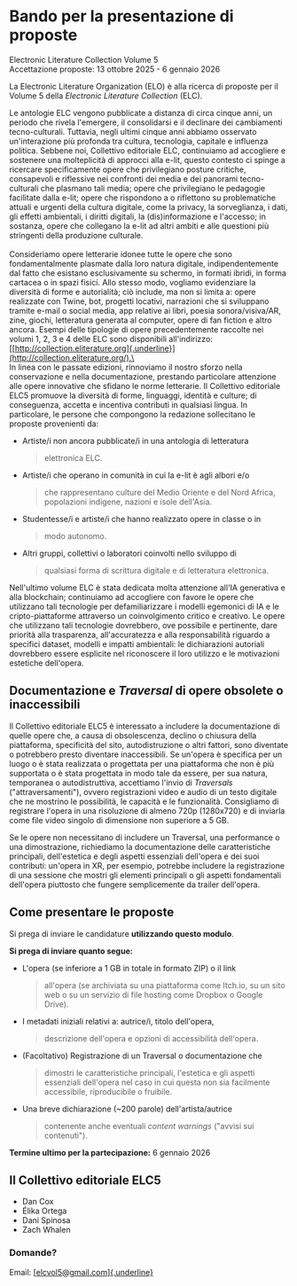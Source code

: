# Bando per la presentazione di proposte

Electronic Literature Collection Volume 5\
Accettazione proposte: 13 ottobre 2025 - 6 gennaio 2026

La Electronic Literature Organization (ELO) è alla ricerca di proposte
per il Volume 5 della *Electronic Literature Collection* (ELC).

Le antologie ELC vengono pubblicate a distanza di circa cinque anni, un
periodo che rivela l\'emergere, il consolidarsi e il declinare dei
cambiamenti tecno-culturali. Tuttavia, negli ultimi cinque anni abbiamo
osservato un\'interazione più profonda tra cultura, tecnologia, capitale
e influenza politica. Sebbene noi, Collettivo editoriale ELC,
continuiamo ad accogliere e sostenere una molteplicità di approcci alla
e-lit, questo contesto ci spinge a ricercare specificamente opere che
privilegiano posture critiche, consapevoli e riflessive nei confronti
dei media e dei panorami tecno-culturali che plasmano tali media; opere
che privilegiano le pedagogie facilitate dalla e-lit; opere che
rispondono a o riflettono su problematiche attuali e urgenti della
cultura digitale, come la privacy, la sorveglianza, i dati, gli effetti
ambientali, i diritti digitali, la (dis)informazione e l\'accesso; in
sostanza, opere che collegano la e-lit ad altri ambiti e alle questioni
più stringenti della produzione culturale.\
\
Consideriamo opere letterarie idonee tutte le opere che sono
fondamentalmente plasmate dalla loro natura digitale, indipendentemente
dal fatto che esistano esclusivamente su schermo, in formati ibridi, in
forma cartacea o in spazi fisici. Allo stesso modo, vogliamo evidenziare
la diversità di forme e autorialità; ciò include, ma non si limita a:
opere realizzate con Twine, bot, progetti locativi, narrazioni che si
sviluppano tramite e-mail o social media, app relative ai libri, poesia
sonora/visiva/AR, zine, giochi, letteratura generata al computer, opere
di fan fiction e altro ancora. Esempi delle tipologie di opere
precedentemente raccolte nei volumi 1, 2, 3 e 4 delle ELC sono
disponibili all\'indirizzo:
[[http://collection.eliterature.org]{.underline}](http://collection.eliterature.org/).\
\
In linea con le passate edizioni, rinnoviamo il nostro sforzo nella
conservazione e nella documentazione, prestando particolare attenzione
alle opere innovative che sfidano le norme letterarie. Il Collettivo
editoriale ELC5 promuove la diversità di forme, linguaggi, identità e
culture; di conseguenza, accetta e incentiva contributi in qualsiasi
lingua. In particolare, le persone che compongono la redazione
sollecitano le proposte provenienti da:

- Artiste/i non ancora pubblicate/i in una antologia di letteratura
    > elettronica ELC.

- Artiste/i che operano in comunità in cui la e-lit è agli albori e/o
    > che rappresentano culture del Medio Oriente e del Nord Africa,
    > popolazioni indigene, nazioni e isole dell\'Asia.

- Studentesse/i e artiste/i che hanno realizzato opere in classe o in
    > modo autonomo.

- Altri gruppi, collettivi o laboratori coinvolti nello sviluppo di
    > qualsiasi forma di scrittura digitale e di letteratura
    > elettronica.

Nell\'ultimo volume ELC è stata dedicata molta attenzione all\'IA
generativa e alla blockchain; continuiamo ad accogliere con favore le
opere che utilizzano tali tecnologie per defamiliarizzare i modelli
egemonici di IA e le cripto-piattaforme attraverso un coinvolgimento
critico e creativo. Le opere che utilizzano tali tecnologie dovrebbero,
ove possibile e pertinente, dare priorità alla trasparenza,
all\'accuratezza e alla responsabilità riguardo a specifici dataset,
modelli e impatti ambientali: le dichiarazioni autoriali dovrebbero
essere esplicite nel riconoscere il loro utilizzo e le motivazioni
estetiche dell\'opera.

## Documentazione e *Traversal* di opere obsolete o inaccessibili

Il Collettivo editoriale ELC5 è interessato a includere la
documentazione di quelle opere che, a causa di obsolescenza, declino o
chiusura della piattaforma, specificità del sito, autodistruzione o
altri fattori, sono diventate o potrebbero presto diventare
inaccessibili. Se un\'opera è specifica per un luogo o è stata
realizzata o progettata per una piattaforma che non è più supportata o è
stata progettata in modo tale da essere, per sua natura, temporanea o
autodistruttiva, accettiamo l\'invio di *Traversals*
("attraversamenti"), ovvero registrazioni video e audio di un testo
digitale che ne mostrino le possibilità, le capacità e le funzionalità.
Consigliamo di registrare l\'opera in una risoluzione di almeno 720p
(1280x720) e di inviarla come file video singolo di dimensione non
superiore a 5 GB.

Se le opere non necessitano di includere un Traversal, una performance o
una dimostrazione, richiediamo la documentazione delle caratteristiche
principali, dell\'estetica e degli aspetti essenziali dell\'opera e dei
suoi contributi: un\'opera in XR, per esempio, potrebbe includere la
registrazione di una sessione che mostri gli elementi principali o gli
aspetti fondamentali dell\'opera piuttosto che fungere semplicemente da
trailer dell\'opera.

## Come presentare le proposte

Si prega di inviare le candidature **utilizzando questo modulo**.

**Si prega di inviare quanto segue:**

- L\'opera (se inferiore a 1 GB in totale in formato ZIP) o il link
    > all\'opera (se archiviata su una piattaforma come Itch.io, su un
    > sito web o su un servizio di file hosting come Dropbox o Google
    > Drive).

- I metadati iniziali relativi a: autrice/i, titolo dell\'opera,
    > descrizione dell\'opera e opzioni di accessibilità dell\'opera.

- (Facoltativo) Registrazione di un Traversal o documentazione che
    > dimostri le caratteristiche principali, l\'estetica e gli aspetti
    > essenziali dell\'opera nel caso in cui questa non sia facilmente
    > accessibile, riproducibile o fruibile.

- Una breve dichiarazione (\~200 parole) dell\'artista/autrice
    > contenente anche eventuali *content warnings* ("avvisi sui
    > contenuti").

**Termine ultimo per la partecipazione:** 6 gennaio 2026

## Il Collettivo editoriale ELC5

- Dan Cox
- Élika Ortega
- Dani Spinosa
- Zach Whalen

### **Domande?**

Email: [[elcvol5@gmail.com]{.underline}](mailto:elcvol5@gmail.com)
